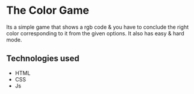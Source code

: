 # The Color Game
Its a simple game that shows a rgb code & you have to conclude the right color corresponding to it from the given options.
It also has easy & hard mode.

## Technologies used
* HTML
* CSS
* Js

